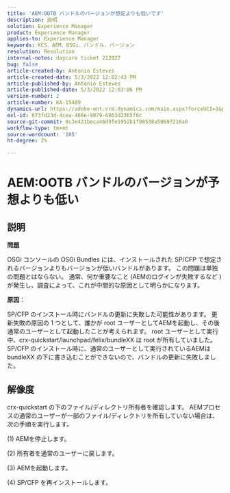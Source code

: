 ```yaml
---
title: 'AEM:OOTB バンドルのバージョンが想定よりも低いです'
description: 説明
solution: Experience Manager
product: Experience Manager
applies-to: Experience Manager
keywords: KCS、AEM、OSGi、バンドル、バージョン
resolution: Resolution
internal-notes: daycare ticket 212027
bug: false
article-created-by: Antonio Esteves
article-created-date: 5/3/2022 12:02:43 PM
article-published-by: Antonio Esteves
article-published-date: 5/3/2022 12:03:06 PM
version-number: 2
article-number: KA-15489
dynamics-url: https://adobe-ent.crm.dynamics.com/main.aspx?forceUCI=1&pagetype=entityrecord&etn=knowledgearticle&id=f65f45ef-d8ca-ec11-a7b5-6045bd00db33
exl-id: 673fd23d-4cea-460e-9879-6863d2365f6c
source-git-commit: 0c3e421beca46d9fe1952b1f98538a50697216a0
workflow-type: tm+mt
source-wordcount: '185'
ht-degree: 2%

---
```


# AEM:OOTB バンドルのバージョンが予想よりも低い

## 説明


<b>問題</b>

OSGi コンソールの OSGi Bundles には、インストールされた SP/CFP で想定されるバージョンよりもバージョンが低いバンドルがあります。 この問題は単独の問題とはならない。 通常、何か重要なこと (AEMのログインが失敗するなど ) が発生し、調査によって、これが中間的な原因として明らかになります。



<b>原因</b>：

SP/CFP のインストール時にバンドルの更新に失敗した可能性があります。 更新失敗の原因の 1 つとして、誰かが root ユーザーとしてAEMを起動し、その後通常のユーザーとして起動したことが考えられます。 root ユーザーとして実行中、crx-quickstart/launchpad/felix/bundleXX は root が所有していました。 SP/CFP のインストール時に、通常のユーザーとして実行されているAEMは bundleXX の下に書き込むことができないので、バンドルの更新に失敗しました。


## 解像度


crx-quickstart の下のファイル/ディレクトリ所有者を確認します。 AEMプロセスの通常のユーザーが一部のファイル/ディレクトリを所有していない場合は、次の手順を実行します。

(1) AEMを停止します。

(2) 所有者を通常のユーザーに戻します。

(3) AEMを起動します。

(4) SP/CFP を再インストールします。
